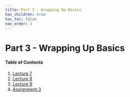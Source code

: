 ```yaml
---
title: Part 3 - Wrapping Up Basics
has_children: true
has_toc: false
nav_order: 3
---
```


# Part 3 - Wrapping Up Basics

#### Table of Contents

1. [Lecture 7](Lecture7.md)
2. [Lecture 8](Lecture8.md)
3. [Lecture 9](Lecture9.md)
4. [Assignment 3](A3.md)
